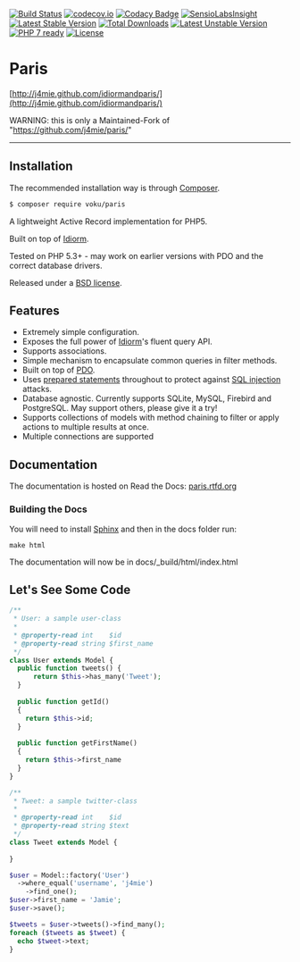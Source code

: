 [![Build Status](https://travis-ci.org/voku/paris.png?branch=master)](https://travis-ci.org/voku/paris)
[![codecov.io](http://codecov.io/github/voku/paris/coverage.svg?branch=master)](http://codecov.io/github/voku/paris?branch=master)
[![Codacy Badge](https://www.codacy.com/project/badge/e46cf50ac9e142668e0d6b47a8ed7cdb)](https://www.codacy.com/app/voku/paris)
[![SensioLabsInsight](https://insight.sensiolabs.com/projects/92e21e1f-d31e-4449-92bf-f895ff87f7d2/mini.png)](https://insight.sensiolabs.com/projects/92e21e1f-d31e-4449-92bf-f895ff87f7d2)
[![Latest Stable Version](https://poser.pugx.org/voku/paris/v/stable)](https://packagist.org/packages/voku/paris) 
[![Total Downloads](https://poser.pugx.org/voku/paris/downloads)](https://packagist.org/packages/voku/paris) 
[![Latest Unstable Version](https://poser.pugx.org/voku/paris/v/unstable)](https://packagist.org/packages/voku/paris)
[![PHP 7 ready](http://php7ready.timesplinter.ch/voku/paris/badge.svg)](https://travis-ci.org/voku/paris)
[![License](https://poser.pugx.org/voku/paris/license)](https://packagist.org/packages/voku/paris)

# Paris

[http://j4mie.github.com/idiormandparis/](http://j4mie.github.com/idiormandparis/)

WARNING: this is only a Maintained-Fork of "https://github.com/j4mie/paris/"

---
## Installation

The recommended installation way is through [Composer](https://getcomposer.org).

```bash
$ composer require voku/paris
```

A lightweight Active Record implementation for PHP5.

Built on top of [Idiorm](http://github.com/j4mie/idiorm/).

Tested on PHP 5.3+ - may work on earlier versions with PDO and the correct database drivers.

Released under a [BSD license](http://en.wikipedia.org/wiki/BSD_licenses).

Features
--------

* Extremely simple configuration.
* Exposes the full power of [Idiorm](http://github.com/j4mie/idiorm/)'s fluent query API.
* Supports associations.
* Simple mechanism to encapsulate common queries in filter methods.
* Built on top of [PDO](http://php.net/pdo).
* Uses [prepared statements](http://uk.php.net/manual/en/pdo.prepared-statements.php) throughout to protect against [SQL injection](http://en.wikipedia.org/wiki/SQL_injection) attacks.
* Database agnostic. Currently supports SQLite, MySQL, Firebird and PostgreSQL. May support others, please give it a try!
* Supports collections of models with method chaining to filter or apply actions to multiple results at once.
* Multiple connections are supported

Documentation
-------------

The documentation is hosted on Read the Docs: [paris.rtfd.org](http://paris.rtfd.org)

### Building the Docs ###

You will need to install [Sphinx](http://sphinx-doc.org/) and then in the docs folder run:

    make html

The documentation will now be in docs/_build/html/index.html

Let's See Some Code
-------------------
```php
/**
 * User: a sample user-class
 *
 * @property-read int    $id
 * @property-read string $first_name
 */
class User extends Model {
  public function tweets() {
      return $this->has_many('Tweet');
  }
  
  public function getId()
  {
    return $this->id;
  }
    
  public function getFirstName()
  {
    return $this->first_name
  }
}

/**
 * Tweet: a sample twitter-class
 *
 * @property-read int    $id
 * @property-read string $text
 */
class Tweet extends Model {
  
}

$user = Model::factory('User')
  ->where_equal('username', 'j4mie')
    ->find_one();
$user->first_name = 'Jamie';
$user->save();

$tweets = $user->tweets()->find_many();
foreach ($tweets as $tweet) {
  echo $tweet->text;
}
```
